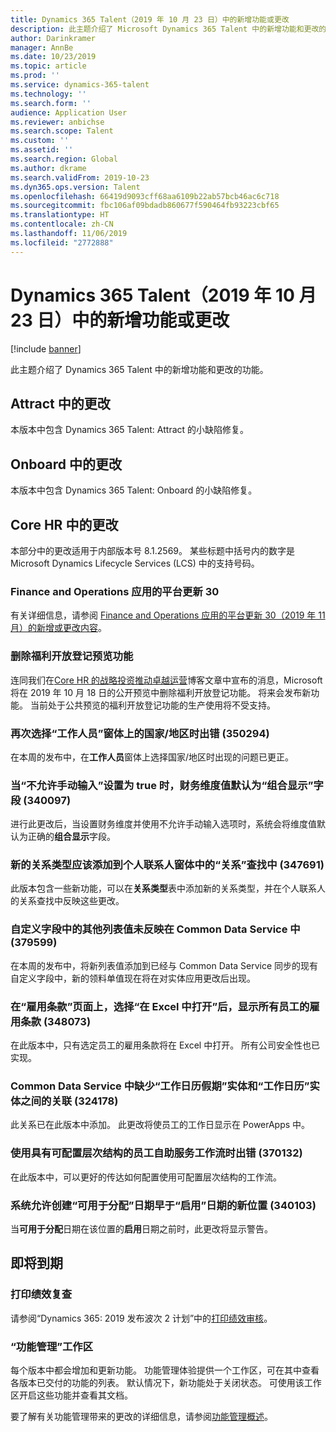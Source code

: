 ```yaml
---
title: Dynamics 365 Talent（2019 年 10 月 23 日）中的新增功能或更改
description: 此主题介绍了 Microsoft Dynamics 365 Talent 中的新增功能和更改的功能。
author: Darinkramer
manager: AnnBe
ms.date: 10/23/2019
ms.topic: article
ms.prod: ''
ms.service: dynamics-365-talent
ms.technology: ''
ms.search.form: ''
audience: Application User
ms.reviewer: anbichse
ms.search.scope: Talent
ms.custom: ''
ms.assetid: ''
ms.search.region: Global
ms.author: dkrame
ms.search.validFrom: 2019-10-23
ms.dyn365.ops.version: Talent
ms.openlocfilehash: 66419d9093cff68aa6109b22ab57bcb46ac6c718
ms.sourcegitcommit: fbc106af09bdadb860677f590464fb93223cbf65
ms.translationtype: HT
ms.contentlocale: zh-CN
ms.lasthandoff: 11/06/2019
ms.locfileid: "2772888"
---
```

# <a name="whats-new-or-changed-in-dynamics-365-talent-october-23-2019"></a>Dynamics 365 Talent（2019 年 10 月 23 日）中的新增功能或更改

[!include [banner](includes/banner.md)]

此主题介绍了 Dynamics 365 Talent 中的新增功能和更改的功能。

## <a name="changes-in-attract"></a>Attract 中的更改
本版本中包含 Dynamics 365 Talent: Attract 的小缺陷修复。

## <a name="changes-in-onboard"></a>Onboard 中的更改
本版本中包含 Dynamics 365 Talent: Onboard 的小缺陷修复。

## <a name="changes-in-core-hr"></a>Core HR 中的更改

本部分中的更改适用于内部版本号 8.1.2569。 某些标题中括号内的数字是 Microsoft Dynamics Lifecycle Services (LCS) 中的支持号码。

### <a name="platform-update-30-for-finance-and-operations-apps"></a>Finance and Operations 应用的平台更新 30

有关详细信息，请参阅 [Finance and Operations 应用的平台更新 30（2019 年 11 月）的新增或更改内容](https://docs.microsoft.com/en-us/dynamics365/fin-ops-core/fin-ops/get-started/whats-new-platform-update-30)。

### <a name="remove-benefits-open-enrollment-preview-feature"></a>删除福利开放登记预览功能

连同我们在[Core HR 的战略投资推动卓越运营](https://cloudblogs.microsoft.com/dynamics365/bdm/2019/10/02/strategic-investments-in-core-hr-drive-operational-excellence)博客文章中宣布的消息，Microsoft 将在 2019 年 10 月 18 日的公开预览中删除福利开放登记功能。 将来会发布新功能。 当前处于公共预览的福利开放登记功能的生产使用将不受支持。

### <a name="error-while-selecting-the-countryregion-on-the-worker-form-a-second-time-350294"></a>再次选择“工作人员”窗体上的国家/地区时出错 (350294)

在本周的发布中，在**工作人员**窗体上选择国家/地区时出现的问题已更正。

### <a name="financial-dimension-values-default-to-the-combination-display-field-when-do-not-allow-manual-entry-is-set-to-true-340097"></a>当“不允许手动输入”设置为 true 时，财务维度值默认为“组合显示”字段 (340097)

进行此更改后，当设置财务维度并使用不允许手动输入选项时，系统会将维度值默认为正确的**组合显示**字段。

### <a name="new-relationship-types-should-be-added-to-relationship-lookup-in-the-personal-contacts-form-347691"></a>新的关系类型应该添加到个人联系人窗体中的“关系”查找中 (347691)

此版本包含一些新功能，可以在**关系类型**表中添加新的关系类型，并在个人联系人的关系查找中反映这些更改。

### <a name="additional-list-values-in-custom-fields-arent-reflected-in-common-data-service-379599"></a>自定义字段中的其他列表值未反映在 Common Data Service 中 (379599)

在本周的发布中，将新列表值添加到已经与 Common Data Service 同步的现有自定义字段中，新的领料单值现在将在对实体应用更改后出现。

### <a name="on-the-terms-of-employment-page-all-employees-terms-of-employment-appear-after-selecting-open-in-excel-348073"></a>在“雇用条款”页面上，选择“在 Excel 中打开”后，显示所有员工的雇用条款 (348073)

在此版本中，只有选定员工的雇用条款将在 Excel 中打开。 所有公司安全性也已实现。

### <a name="the-association-between-the-work-calendar-holiday-entity-and-the-work-calendar-entity-is-missing-in-common-data-service-324178"></a>Common Data Service 中缺少“工作日历假期”实体和“工作日历”实体之间的关联 (324178)

此关系已在此版本中添加。 此更改将使员工的工作日显示在 PowerApps 中。 

### <a name="error-when-using-employee-self-service-workflows-with-configurable-hierarchies-370132"></a>使用具有可配置层次结构的员工自助服务工作流时出错 (370132)

在此版本中，可以更好的传达如何配置使用可配置层次结构的工作流。 

### <a name="system-allows-creation-of-new-positions-where-the-available-for-assignment-date-is-earlier-than-the-activation-date-340103"></a>系统允许创建“可用于分配”日期早于“启用”日期的新位置 (340103)

当**可用于分配**日期在该位置的**启用**日期之前时，此更改将显示警告。

## <a name="coming-soon"></a>即将到期

### <a name="print-performance-reviews"></a>打印绩效复查

请参阅“Dynamics 365: 2019 发布波次 2 计划”中的[打印绩效审核](https://docs.microsoft.com/dynamics365-release-plan/2019wave2/dynamics365-talent/print-performance-reviews)。

### <a name="feature-management-workspace"></a>“功能管理”工作区

每个版本中都会增加和更新功能。 功能管理体验提供一个工作区，可在其中查看各版本已交付的功能的列表。 默认情况下，新功能处于关闭状态。 可使用该工作区开启这些功能并查看其文档。

要了解有关功能管理带来的更改的详细信息，请参阅[功能管理概述](https://docs.microsoft.com/en-us/dynamics365/fin-ops-core/fin-ops/get-started/feature-management/feature-management-overview)。
